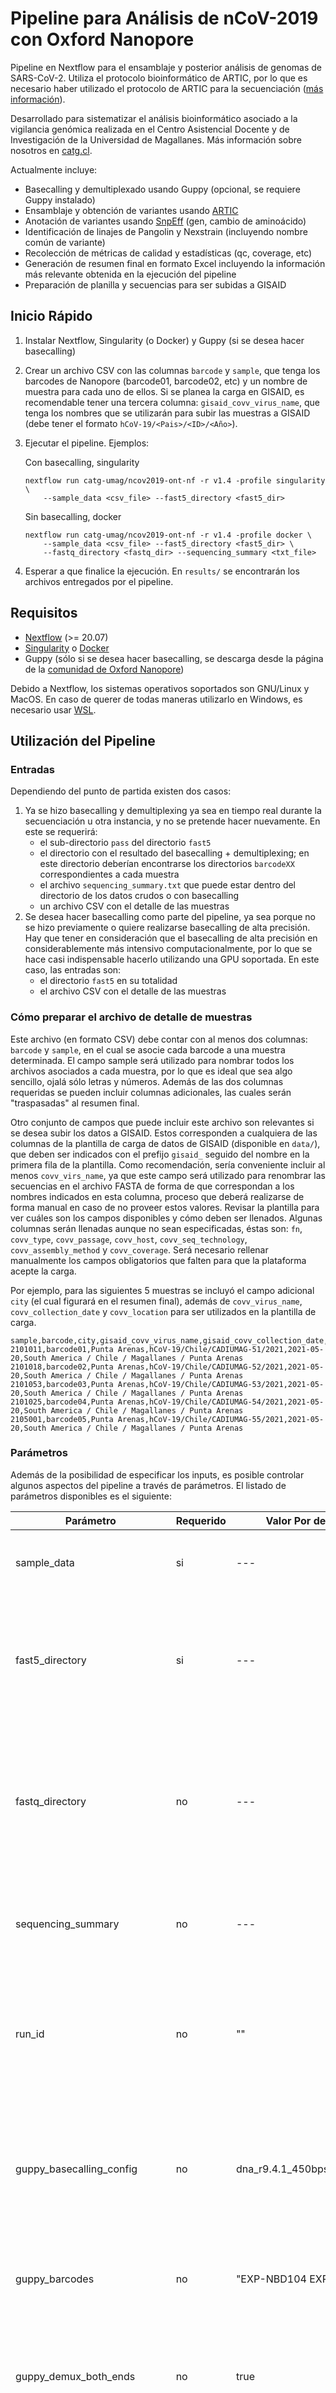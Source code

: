 # Pipeline para Análisis de nCoV-2019 con Oxford Nanopore

Pipeline en Nextflow para el ensamblaje y posterior análisis de genomas de SARS-CoV-2.
Utiliza el protocolo bioinformático de ARTIC, por lo que es necesario haber utilizado el protocolo de ARTIC para la secuenciación ([más información](https://artic.network/ncov-2019)).

Desarrollado para sistematizar el análisis bioinformático asociado a la vigilancia genómica realizada en el Centro Asistencial Docente y de Investigación de la Universidad de Magallanes. Más información sobre nosotros en [catg.cl](https://catg.cl).

Actualmente incluye:

- Basecalling y demultiplexado usando Guppy (opcional, se requiere Guppy instalado)
- Ensamblaje y obtención de variantes usando [ARTIC](https://github.com/artic-network/fieldbioinformatics)
- Anotación de variantes usando [SnpEff](https://pcingola.github.io/SnpEff/) (gen, cambio de aminoácido)
- Identificación de linajes de Pangolin y Nexstrain (incluyendo nombre común de variante)
- Recolección de métricas de calidad y estadísticas (qc, coverage, etc)
- Generación de resumen final en formato Excel incluyendo la información más relevante obtenida en la ejecución del pipeline
- Preparación de planilla y secuencias para ser subidas a GISAID

## Inicio Rápido

1. Instalar Nextflow, Singularity (o Docker) y Guppy (si se desea hacer basecalling)
2. Crear un archivo CSV con las columnas `barcode` y `sample`, que tenga los barcodes de Nanopore (barcode01, barcode02, etc) y un nombre de muestra para cada uno de ellos. Si se planea la carga en GISAID, es recomendable tener una tercera columna: `gisaid_covv_virus_name`, que tenga los nombres que se utilizarán para subir las muestras a GISAID (debe tener el formato `hCoV-19/<Pais>/<ID>/<Año>`).
3. Ejecutar el pipeline. Ejemplos:

   Con basecalling, singularity

   ```
   nextflow run catg-umag/ncov2019-ont-nf -r v1.4 -profile singularity \
       --sample_data <csv_file> --fast5_directory <fast5_dir>
   ```

   Sin basecalling, docker

   ```
   nextflow run catg-umag/ncov2019-ont-nf -r v1.4 -profile docker \
       --sample_data <csv_file> --fast5_directory <fast5_dir> \
       --fastq_directory <fastq_dir> --sequencing_summary <txt_file>
   ```

4. Esperar a que finalice la ejecución. En `results/` se encontrarán los archivos entregados por el pipeline.

## Requisitos

- [Nextflow](https://www.nextflow.io/) (>= 20.07)
- [Singularity](https://sylabs.io/guides/3.7/admin-guide/) o [Docker](https://www.docker.com/get-started)
- Guppy (sólo si se desea hacer basecalling, se descarga desde la página de la [comunidad de Oxford Nanopore](https://community.nanoporetech.com/downloads))

Debido a Nextflow, los sistemas operativos soportados son GNU/Linux y MacOS. En caso de querer de todas maneras utilizarlo en Windows, es necesario usar [WSL](https://docs.microsoft.com/en-us/windows/wsl/install-win10).

## Utilización del Pipeline

### Entradas

Dependiendo del punto de partida existen dos casos:

1. Ya se hizo basecalling y demultiplexing ya sea en tiempo real durante la secuenciación u otra instancia, y no se pretende hacer nuevamente. En este se requerirá:
   - el sub-directorio `pass` del directorio `fast5`
   - el directorio con el resultado del basecalling + demultiplexing; en este directorio deberían encontrarse los directorios `barcodeXX` correspondientes a cada muestra
   - el archivo `sequencing_summary.txt` que puede estar dentro del directorio de los datos crudos o con basecalling
   - un archivo CSV con el detalle de las muestras
2. Se desea hacer basecalling como parte del pipeline, ya sea porque no se hizo previamente o quiere realizarse basecalling de alta precisión. Hay que tener en consideración que el basecalling de alta precisión en considerablemente más intensivo computacionalmente, por lo que se hace casi indispensable hacerlo utilizando una GPU soportada. En este caso, las entradas son:
   - el directorio `fast5` en su totalidad
   - el archivo CSV con el detalle de las muestras

### Cómo preparar el archivo de detalle de muestras

Este archivo (en formato CSV) debe contar con al menos dos columnas: `barcode` y `sample`, en el cual se asocie cada barcode a una muestra determinada.
El campo sample será utilizado para nombrar todos los archivos asociados a cada muestra, por lo que es ideal que sea algo sencillo, ojalá sólo letras y números. Además de las dos columnas requeridas se pueden incluir columnas adicionales, las cuales serán "traspasadas" al resumen final.

Otro conjunto de campos que puede incluir este archivo son relevantes si se desea subir los datos a GISAID. Estos corresponden a cualquiera de las columnas de la plantilla de carga de datos de GISAID (disponible en `data/`), que deben ser indicados con el prefijo `gisaid_` seguido del nombre en la primera fila de la plantilla. Como recomendación, sería conveniente incluir al menos `covv_virs_name`, ya que este campo será utilizado para renombrar las secuencias en el archivo FASTA de forma de que correspondan a los nombres indicados en esta columna, proceso que deberá realizarse de forma manual en caso de no proveer estos valores. Revisar la plantilla para ver cuáles son los campos disponibles y cómo deben ser llenados. Algunas columnas serán llenadas aunque no sean especificadas, éstas son: `fn`, `covv_type`, `covv_passage`, `covv_host`, `covv_seq_technology`, `covv_assembly_method` y `covv_coverage`. Será necesario rellenar manualmente los campos obligatorios que falten para que la plataforma acepte la carga.

Por ejemplo, para las siguientes 5 muestras se incluyó el campo adicional `city` (el cual figurará en el resumen final), además de `covv_virus_name`, `covv_collection_date` y `covv_location` para ser utilizados en la plantilla de carga.

```
sample,barcode,city,gisaid_covv_virus_name,gisaid_covv_collection_date,gisaid_covv_location
2101011,barcode01,Punta Arenas,hCoV-19/Chile/CADIUMAG-51/2021,2021-05-20,South America / Chile / Magallanes / Punta Arenas
2101018,barcode02,Punta Arenas,hCoV-19/Chile/CADIUMAG-52/2021,2021-05-20,South America / Chile / Magallanes / Punta Arenas
2101053,barcode03,Punta Arenas,hCoV-19/Chile/CADIUMAG-53/2021,2021-05-20,South America / Chile / Magallanes / Punta Arenas
2101025,barcode04,Punta Arenas,hCoV-19/Chile/CADIUMAG-54/2021,2021-05-20,South America / Chile / Magallanes / Punta Arenas
2105001,barcode05,Punta Arenas,hCoV-19/Chile/CADIUMAG-55/2021,2021-05-20,South America / Chile / Magallanes / Punta Arenas
```

### Parámetros

Además de la posibilidad de especificar los inputs, es posible controlar algunos aspectos del pipeline a través de parámetros. El listado de parámetros disponibles es el siguiente:

| Parámetro                      | Requerido | Valor Por defecto            | Descripción                                                                                                                                                    |
| ------------------------------ | --------- | ---------------------------- | -------------------------------------------------------------------------------------------------------------------------------------------------------------- |
| sample_data                    | si        | ---                          | Archivo delimitado por comas con el detalle de las muestras.                                                                                                   |
| fast5_directory                | si        | ---                          | Ruta al directorio FAST5 obtenido en la secuenciación. En caso no realizar basecalling, indicar el sub-directorio `pass`.                                      |
| fastq_directory                | no        | ---                          | Ruta al directorio FASTQ obtenido en la secuenciación en caso de que se haya realizado basecalling y no se desee realizar basecalling.                         |
| sequencing_summary             | no        | ---                          | Resumen obtenido en el proceso de basecalling. Requerido si se proveen datos en FASTQ.                                                                         |
| run_id                         | no        | ""                           | ID opcional para la secuenciación que se utilizará como sufijo en los nombres de archivos de los resúmenes y recopilaciones de datos.                          |
| guppy_basecalling_config       | no        | dna_r9.4.1_450bps_hac.cfg    | Configuración a utilizar para realizar el basecalling con guppy. Más información sobre las configuraciones disponibles en el manual de Guppy.                  |
| guppy_barcodes                 | no        | "EXP-NBD104 EXP-NBD114"      | Kit(s) utilizado(s) en la secuenciación para la multiplexación.                                                                                                |
| guppy_demux_both_ends          | no        | true                         | Valor que indica si se debe exigir la presencia de ambos barcodes (5' y 3') al momento de hacer demultiplexing.                                                |
| guppy_cpus                     | no        | 16                           | Cantidad de CPUs a utilizar en los procesos asociados a Guppy.                                                                                                 |
| guppy_basecalling_extra_config | no        | "--device auto"              | Opciones extras para Guppy al hacer basecalling (por ejemplo, parámetros asociados a la configuración de la GPU).                                              |
| artic_primers_scheme           | no        | nCoV-2019/V3                 | Esquema de primers de ARTIC utilizado al construir la librería.                                                                                                |
| artic_normalise                | no        | 500                          | Valor para establecer un valor de cobertura objetivo en el pipeline de ARTIC.                                                                                  |
| gisaid_template                | no        | data/20210222_EpiCoV....xlsx | Ruta al template utilizado para subir muestras a GISAID (disponible en repositorio).                                                                           |
| gisaid_submission_enabled      | no        | true                         | Habilitar (o no) la generación de los archivos preparados para cargar datos a GISAID.                                                                          |
| publish_minimum_completion     | no        | 95                           | Valor entre 0 - 100 que indica el porcentaje de bases cubiertas respecto al genoma que se requerirá para la inclusión de estas muestras en la carga de GISAID. |
| output_directory               | no        | results                      | Directorio en el cual se almacenaran los resultados.                                                                                                           |

El listado y lo valores por defecto se encuentran en el archivo `params.default.yml`.
Los parámetros pueden ser indicados a través de la línea de comandos (por ejemplo `--run_id 20210501A`), pero también pueden pasarse a través de un archivo en formato YAML, se puede utilizar como plantilla el archivo `params.default.yml` (no mover o editar el archivo en sí, ya que es necesario).

### Ejecución

El pipeline puede descargarse directamente y e indicar a Nextflow la ruta donde este se encuentra, pero también puede indicarse directamente `catg-umag/ncov2019-ont-n` y una versión a través del argumento `-r`, lo que descargará automáticamente el pipeline. Por ejemplo:

```
nextflow run catg-umag/ncov2019-ont-nf -r v1.4 -profile singularity ...
```

Es imperativo utilizar el perfil `singularity` o `docker` para que utilice contenedores para acceder a las herramientas requeridas.

Ejemplo con basecalling utilizando parámetros a través de línea de comandoss:

```
nextflow run ncov2019-ont-nf/ -profile singularity --fast5_directory input/fast5/ \
    --sample_data input/samples.csv --run_id R210505
```

Ejemplo utilizando parámetros mediant archivo YAML:

`params.yml`:

```yaml
sample_data: input/samples.csv
fast5_directory: input/fast5/
fastq_directory: input/demultiplexed/
sequencing_summary: input/sequencing_summary.txt
artic_normalise: 1000
gisaid_submission_enabled: false
```

```
nextflow run ncov2019-ont-nf/ -profile singularity -params-file params.yml
```

El pipeline por defecto se ejecutará de manera local, pero en caso de querer ejecutarlo en un clúster de cómputo que utilice Slurm, puede especificarse mediante el perfil `slurm`. Y no olvidar también el perfil de singularity (este debe estar instalado en el clúster): `-profile slurm,singularity`.

## Resultados

Dentro del directorio de resultados (`results/` por defecto), se encontrará lo siguiente:

- `raw_data/`: archivos FASTQ para cada muestra, generado después de los procesos de basecalling, demultiplexing y filtro de largo
- `artic/`: resultados de la ejecución del pipeline de ARTIC para cada una de las muestras
- `qc/`: métricas de calidad y cobertura del genoma para cada una de las muestras
- `vcf/`: archivos VCF (variaciones en el genoma) para cada una de las muestras, anotadas con SnpEff
- `lineages/`: resultados sin procesar de las identificaciones de linajes
- `summary/`: directorio con resúmenes de la información más relevante recolectada en el pipeline:
  - `all_consensus.fasta`: archivo FASTA con los consensos para todas las muestras (incluso las incompletas)
  - `sample_summary.csv`: archivo CSV con la información incluída en el archivo de entrada, linajes y métricas de cobertura
  - `variants_list.csv`: archivo CSV con las variantes para todas las muestras con su información esencial
  - `summary.xlsx`: archivo Excel con la información de las muestras en la primera hoja, y un resúmen de presencia de las diferentes variantes en las muestras en la segunda (las cuales son reordenadas dependiendo de su similitud considerando las variantes que poseen).
- `gisaid_submission/`: si fue habilitada la opción de preparar la carga a GISAID, en este directory se encontrará un archivo FASTA filtrado por el criterio de cobertura y con las secuencias renombrados si se indicaron los nombres, además de la planilla Excel llenado con la información disponible (podría aún requerir llenar campos manualmente)

## Cómo Citar

Si este trabajo te fue de utilidad, puedes citarlo a través del siguiente artículo:

> González-Puelma, J.; Aldridge, J.; Montes de Oca, M.; Pinto, M.; Uribe-Paredes, R.; Fernández-Goycoolea, J.; Alvarez-Saravia, D.; Álvarez, H.; Encina, G.; Weitzel, T.; Muñoz, R.; Olivera-Nappa, Á.; Pantano, S.; Navarrete, M.A. Mutation in a SARS-CoV-2 Haplotype from Sub-Antarctic Chile Reveals New Insights into the Spike’s Dynamics. Viruses 2021, 13, 883. https://doi.org/10.3390/v13050883

## Software Utilizado

- ARTIC y todas sus dependencias
- Python y sus librerías: biopython, openpyxl, pandas, scipy
- Herramientas bioinformáticas: FastQC, MultiQC, samtools, SnpEff, Nextclade, Pangolin
- Otros: Nextflow, unoconv

